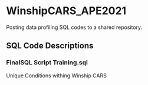# WinshipCARS_APE2021
Posting data profiling SQL codes to a shared repository.


## SQL Code Descriptions

### FinalSQL Script Training.sql 
Unique Conditions withing Winship CARS
